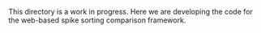 This directory is a work in progress. Here we are developing the code for the web-based spike sorting comparison framework.
